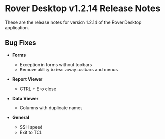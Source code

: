 # Rover Desktop v1.2.14 Release Notes

<badge text= "Version 1.2.14" vertical="middle" />

<PageHeader />

These are the release notes for version 1.2.14 of the Rover Desktop application.

## Bug Fixes

- **Forms**
    - Exception in forms without toolbars
    - Remove ability to tear away toolbars and menus

- **Report Viewer**
    - CTRL + E to close

- **Data Viewer**
    - Columns with duplicate names

- **General**
    - SSH speed
    - Exit to TCL

<PageFooter />
